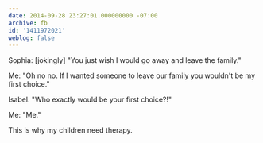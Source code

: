 ```yaml
---
date: 2014-09-28 23:27:01.000000000 -07:00
archive: fb
id: '1411972021'
weblog: false
---
```


Sophia: [jokingly] "You just wish I would go away and leave the family."

Me: "Oh no no. If I wanted someone to leave our family you wouldn't be my first choice."

Isabel: "Who exactly would be your first choice?!"

Me: "Me."

This is why my children need therapy.
